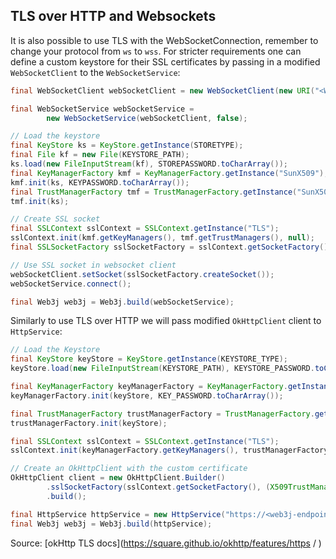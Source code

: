 TLS over HTTP and Websockets
-------------------

It is also possible to use TLS with the WebSocketConnection, remember to change your protocol from `ws` to `wss`. For stricter requirements one can define a custom keystore for their SSL certificates by passing in a modified `WebSocketClient` to the `WebSocketService`:

```java
final WebSocketClient webSocketClient = new WebSocketClient(new URI("<WSS-ENDPOINT>"));

final WebSocketService webSocketService =
        new WebSocketService(webSocketClient, false);

// Load the keystore
final KeyStore ks = KeyStore.getInstance(STORETYPE);
final File kf = new File(KEYSTORE_PATH);
ks.load(new FileInputStream(kf), STOREPASSWORD.toCharArray());
final KeyManagerFactory kmf = KeyManagerFactory.getInstance("SunX509");
kmf.init(ks, KEYPASSWORD.toCharArray());
final TrustManagerFactory tmf = TrustManagerFactory.getInstance("SunX509");
tmf.init(ks);

// Create SSL socket
final SSLContext sslContext = SSLContext.getInstance("TLS");
sslContext.init(kmf.getKeyManagers(), tmf.getTrustManagers(), null);
final SSLSocketFactory sslSocketFactory = sslContext.getSocketFactory();

// Use SSL socket in websocket client
webSocketClient.setSocket(sslSocketFactory.createSocket());
webSocketService.connect();

final Web3j web3j = Web3j.build(webSocketService);
```

Similarly to use TLS over HTTP we will pass modified `OkHttpClient` client to `HttpService`:

```java
// Load the Keystore
final KeyStore keyStore = KeyStore.getInstance(KEYSTORE_TYPE);
keyStore.load(new FileInputStream(KEYSTORE_PATH), KEYSTORE_PASSWORD.toCharArray());

final KeyManagerFactory keyManagerFactory = KeyManagerFactory.getInstance("SunX509");
keyManagerFactory.init(keyStore, KEY_PASSWORD.toCharArray());

final TrustManagerFactory trustManagerFactory = TrustManagerFactory.getInstance("SunX509");
trustManagerFactory.init(keyStore);

final SSLContext sslContext = SSLContext.getInstance("TLS");
sslContext.init(keyManagerFactory.getKeyManagers(), trustManagerFactory.getTrustManagers(), null);

// Create an OkHttpClient with the custom certificate
OkHttpClient client = new OkHttpClient.Builder()
        .sslSocketFactory(sslContext.getSocketFactory(), (X509TrustManager) trustManagerFactory.getTrustManagers()[0])
        .build();

final HttpService httpService = new HttpService("https://<web3j-endpoint>", client, false);
final Web3j web3j = Web3j.build(httpService);
```
Source: [okHttp TLS docs](https://square.github.io/okhttp/features/https / )